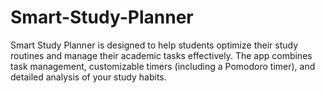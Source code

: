 # Smart-Study-Planner
Smart Study Planner is designed to help students optimize their study routines and manage their academic tasks effectively. The app combines task management, customizable timers (including a Pomodoro timer), and detailed analysis of your study habits.
